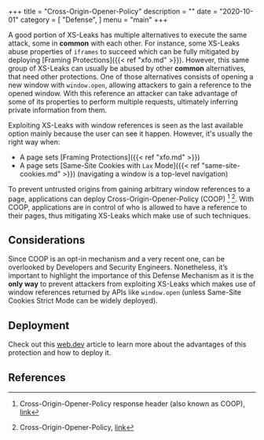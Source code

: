 +++
title = "Cross-Origin-Opener-Policy"
description = ""
date = "2020-10-01"
category = [
    "Defense",
]
menu = "main"
+++

A good portion of XS-Leaks has multiple alternatives to execute the same attack, some in **common** with each other. For instance, some XS-Leaks abuse properties of `iframes` to succeed which can be fully mitigated by deploying [Framing Protections]({{< ref "xfo.md" >}}). However, this same group of XS-Leaks can usually be abused by other **common** alternatives, that need other protections. One of those alternatives consists of opening a new window with `window.open`, allowing attackers to gain a reference to the opened window. With this reference an attacker can take advantage of some of its properties to perform multiple requests, ultimately inferring private information from them.

Exploiting XS-Leaks with window references is seen as the last available option mainly because the user can see it happen. However, it's usually the right way when:

- A page sets [Framing Protections]({{< ref "xfo.md" >}})
- A page sets [Same-Site Cookies with `Lax` Mode]({{< ref "same-site-cookies.md" >}}) (navigating a window is a top-level navigation)

To prevent untrusted origins from gaining arbitrary window references to a page, applications can deploy Cross-Origin-Opener-Policy (COOP) [^1] [^2]. With COOP, applications are in control of who is allowed to have a reference to their pages, thus mitigating XS-Leaks which make use of such techniques.

## Considerations

Since COOP is an opt-in mechanism and a very recent one, can be overlooked by Developers and Security Engineers. Nonetheless, it’s important to highlight the importance of this Defense Mechanism as it is the **only way** to prevent attackers from exploiting XS-Leaks which makes use of window references returned by APIs like `window.open` (unless Same-Site Cookies Strict Mode can be widely deployed).

## Deployment

Check out this [web.dev](https://web.dev/why-coop-coep/) article to learn more about the advantages of this protection and how to deploy it.

## References

[^1]: Cross-Origin-Opener-Policy response header (also known as COOP), [link](https://gist.github.com/annevk/6f2dd8c79c77123f39797f6bdac43f3e)
[^2]: Cross-Origin-Opener-Policy, [link](https://developer.mozilla.org/en-US/docs/Web/HTTP/Headers/Cross-Origin-Opener-Policy)